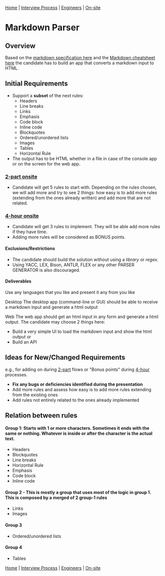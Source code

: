 [Home](../../../README.md)            |
[Interview Process](../../README.md)  |
[Engineers](../README.MD)             |
[On-site](README.md)

# Markdown Parser

## Overview

Based on the [markdown specification here](https://daringfireball.net/projects/markdown/syntax/) and the [Markdown cheatsheet here](https://github.com/adam-p/markdown-here/wiki/Markdown-Cheatsheet) the candidate has to build an app that converts a markdown input to HTML.

## Initial Requirements

- Support a **subset** of the next rules:
  - Headers
  - Line breaks
  - Links
  - Emphasis
  - Code block
  - Inline code
  - Blockquotes
  - Ordered/unordered lists
  - Images
  - Tables
  - Horizontal Rule
- The output has to be HTML whether in a file in case of the console app or on the screen for the web app.

### [2-part onsite](https://github.com/wizeline/wize-docs/blob/master/interview-process/engineers/on-site/README.md#2-part)

- Candidate will get 5 rules to start with. Depending on the rules chosen, we will add more and try to see 2 things: how easy is to add more rules (extending from the ones already written) and add more that are not related.

### [4-hour onsite](https://github.com/wizeline/wize-docs/blob/master/interview-process/engineers/on-site/README.md#4-hour)

- Candidate will get 3 rules to implement. They will be able add more rules if they have time.
- Adding more rules will be considered as BONUS points.

#### Exclusions/Restrictions

- The candidate should build the solution without using a *library* or *regex*.
- Using YACC, LEX, Bison, ANTLR, FLEX or any other PARSER GENERATOR is also discouraged.

#### Deliverables

Use any languages that you like and present it any from you like

Desktop
The desktop app (command-line or GUI) should be able to receive a markdown input and generate a html output

Web
The web app should get an html input in any form and generate a html output. The candidate may choose 2 things here:
- Build a very simple UI to load the markdown input and show the html output
or
- Build an API

## Ideas for New/Changed Requirements

e.g., for adding on during [2-part](README.md#2-part) flows or "Bonus points" during [4-hour](README.md#4-hour) processes.

- **Fix any bugs or deficiencies identified during the presentation**
- Add more rules and assess how easy is to add more rules extending from the existing ones
- Add rules not entirely related to the ones already implemented

## Relation between rules

#### Group 1: Starts with 1 or more characters. Sometimes it ends with the same or nothing. Whatever is inside or after the character is the actual text.
- Headers
- Blockquotes
- Line breaks
- Horizontal Rule
- Emphasis
- Code block
- Inline code

#### Group 2 - This is mostly a group that uses most of the logic in group 1. This is composed by a merged of 2 group-1 rules
- Links
- Images

#### Group 3
- Ordered/unordered lists

#### Group 4
- Tables

[Home](../../../README.md)            |
[Interview Process](../../README.md)  |
[Engineers](../README.MD)             |
[On-site](README.md)

